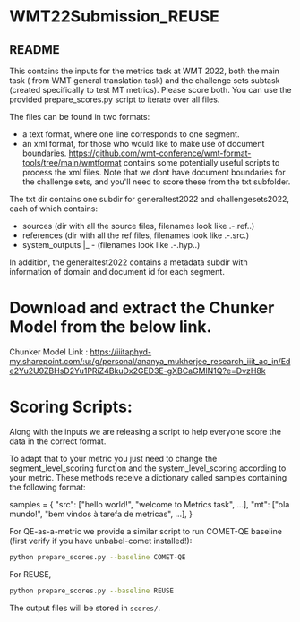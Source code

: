 # WMT22Submission_REUSE
## README

This contains the inputs for the metrics task at WMT 2022, both the main task ( from WMT general translation task) and the challenge sets subtask (created specifically to test MT metrics). Please score both. You can use the provided prepare_scores.py script to iterate over all files. 

The files can be found in two formats:
- a text format, where one line corresponds to one segment.  
- an xml format, for those who would like to make use of document boundaries.  https://github.com/wmt-conference/wmt-format-tools/tree/main/wmtformat contains some potentially useful scripts to process the xml files. Note that we dont have document boundaries for the challenge sets, and you'll need to score these from the txt subfolder.

The txt dir contains one subdir for generaltest2022 and challengesets2022, each of which contains:
- sources (dir with all the source files, filenames look like <testsetname>.<src>-<tgt>.ref.<refid>.<tgt>)
- references (dir with all the ref files, filenames look like <testsetname>.<src>-<tgt>.src.<src>)
- system_outputs
   |_ <src>-<tgt> (filenames look like  <testsetname>.<src>-<tgt>.hyp.<systemid>.<tgt>) 
   
In addition, the generaltest2022 contains a metadata subdir with information of domain and document id for each segment.



# Download and extract the Chunker Model from the below link.

Chunker Model Link : https://iiitaphyd-my.sharepoint.com/:u:/g/personal/ananya_mukherjee_research_iiit_ac_in/Ede2Yu2U9ZBHsD2Yu1PRiZ4BkuDx2GED3E-gXBCaGMlN1Q?e=DvzH8k

# Scoring Scripts:

Along with the inputs we are releasing a script to help everyone score the data in the correct format.

To adapt that to your metric you just need to change the segment_level_scoring function and the system_level_scoring according to your metric. These methods receive a dictionary called samples containing the following format:

samples = {
    "src": ["hello world!", "welcome to Metrics task", ...],
    "mt": ["ola mundo!", "bem vindos à tarefa de metricas", ...],
}

For QE-as-a-metric we provide a similar script to run COMET-QE baseline (first verify if you have unbabel-comet installed!):

```bash
python prepare_scores.py --baseline COMET-QE
```
For REUSE,

```bash
python prepare_scores.py --baseline REUSE
```

The output files will be stored in `scores/`.
